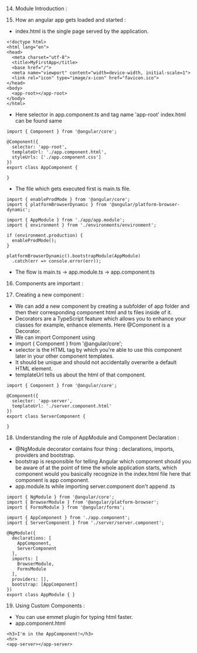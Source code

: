 14) Module Introduction :

15) How an angular app gets loaded and started : 
- index.html is the single page served by the application.
```
<!doctype html>
<html lang="en">
<head>
  <meta charset="utf-8">
  <title>MyFirstApp</title>
  <base href="/">
  <meta name="viewport" content="width=device-width, initial-scale=1">
  <link rel="icon" type="image/x-icon" href="favicon.ico">
</head>
<body>
  <app-root></app-root>
</body>
</html>
```
- Here selector in app.component.ts and tag name 'app-root' index.html can be found same 
```
import { Component } from '@angular/core';

@Component({
  selector: 'app-root',
  templateUrl: './app.component.html',
  styleUrls: ['./app.component.css']
})
export class AppComponent {

}
```

- The file which gets executed first is main.ts file.
```
import { enableProdMode } from '@angular/core';
import { platformBrowserDynamic } from '@angular/platform-browser-dynamic';

import { AppModule } from './app/app.module';
import { environment } from './environments/environment';

if (environment.production) {
  enableProdMode();
}

platformBrowserDynamic().bootstrapModule(AppModule)
  .catch(err => console.error(err));
```
- The flow is main.ts -> app.module.ts -> app.component.ts

16) Components are important :

17) Creating a new component : 
- We can add a new component by creating a subfolder of app folder and then their corresponding component html and ts files inside of it.
- Decorators are a TypeScript feature which allows you to enhance your classes for example, enhance elements. Here @Component is a Decorator.
- We can import Component using 
- import { Component } from '@angular/core';
- selector is the HTML tag by which you're able to use this component later in your other component templates.
- It should be unique and should not accidentally overwrite a default HTML element. 
- templateUrl tells us about the html of that component.
```
import { Component } from '@angular/core';

@Component({
  selector: 'app-server',
  templateUrl: './server.component.html'
})
export class ServerComponent {

}
```

18) Understanding the role of AppModule and Component Declaration :
- @NgModule decorator contains four thing : declarations, imports, providers and bootstrap.
- bootstrap is responsible for telling Angular which component should you be aware of at the point of time the whole application starts, which component would you basically recognize in the index.html file here that component is app component.
- app.module.ts while importing server.component don't append .ts
```
import { NgModule } from '@angular/core';
import { BrowserModule } from '@angular/platform-browser';
import { FormsModule } from '@angular/forms';

import { AppComponent } from './app.component';
import { ServerComponent } from './server/server.component';

@NgModule({
  declarations: [
    AppComponent,
    ServerComponent
  ],
  imports: [
    BrowserModule,
    FormsModule
  ],
  providers: [],
  bootstrap: [AppComponent]
})
export class AppModule { }
```

19) Using Custom Components :
- You can use emmet plugin for typing html faster.
- app.component.html
```
<h3>I'm in the AppComponent!</h3>
<hr>
<app-server></app-server>
```